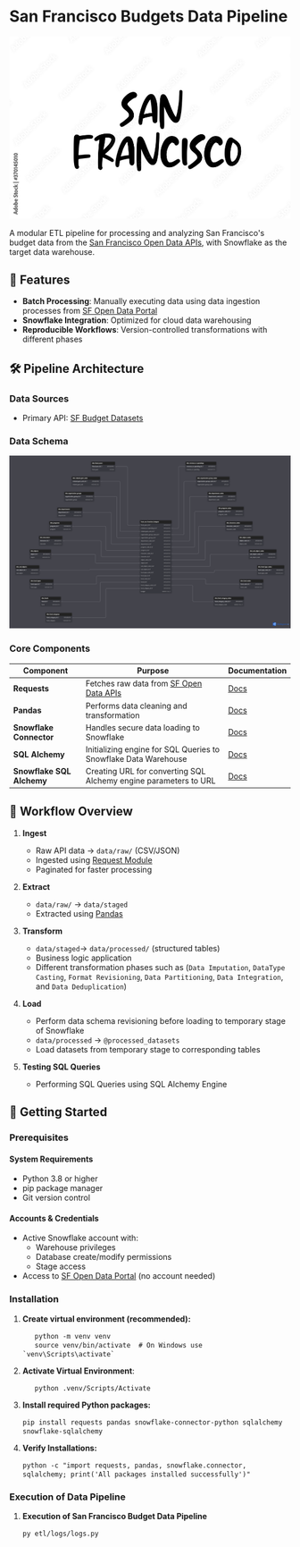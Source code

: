 # San Francisco Budgets Data Pipeline  

![San Francisco](docs/images/san_francisco.jpg)  

A modular ETL pipeline for processing and analyzing San Francisco's budget data from the [San Francisco Open Data APIs](https://datasf.org/opendata/), with Snowflake as the target data warehouse.

## 📌 Features
- **Batch Processing**: Manually executing data using data ingestion processes from [SF Open Data Portal](https://data.sfgov.org/)
- **Snowflake Integration**: Optimized for cloud data warehousing
- **Reproducible Workflows**: Version-controlled transformations with different phases

## 🛠️ Pipeline Architecture  

### Data Sources
- Primary API: [SF Budget Datasets](https://data.sfgov.org/City-Management-and-Ethics/Budget/xdgd-c79v)

### Data Schema
![Snowflake Data Warehouse Star Schema](docs/schema/san_francisco_budget_data_data_warehouse_star_schema.png)

### Core Components
| Component               | Purpose                                                                      | Documentation |
|-------------------------|------------------------------------------------------------------------------|---------------|
| **Requests**            | Fetches raw data from [SF Open Data APIs](https://dev.socrata.com/foundry/data.sfgov.org) | [Docs](https://requests.readthedocs.io/) |
| **Pandas**              | Performs data cleaning and transformation                                    | [Docs](https://pandas.pydata.org/docs/) |
| **Snowflake Connector** | Handles secure data loading to Snowflake                                     | [Docs](https://docs.snowflake.com/en/user-guide/python-connector.html) |
| **SQL Alchemy**         | Initializing engine for SQL Queries to Snowflake Data Warehouse              | [Docs](https://docs.sqlalchemy.org/en/20/intro.html) |
| **Snowflake SQL Alchemy** | Creating URL for converting SQL Alchemy engine parameters to URL           | [Docs](https://docs.snowflake.com/en/developer-guide/python-connector/sqlalchemy) |

## 🔄 Workflow Overview
1. **Ingest**
   - Raw API data → `data/raw/` (CSV/JSON)
   - Ingested using [Request Module](https://requests.readthedocs.io/)
   - Paginated for faster processing

1. **Extract**  
   - `data/raw/` → `data/staged`
   - Extracted using [Pandas](https://pandas.pydata.org/docs/)

2. **Transform**  
   - `data/staged`→ `data/processed/` (structured tables)
   - Business logic application
   - Different transformation phases such as (`Data Imputation`, `DataType Casting`, `Format Revisioning`, `Data Partitioning`, `Data Integration`, and `Data Deduplication`)

3. **Load**
   - Perform data schema revisioning before loading to temporary stage of Snowflake
   - `data/processed` → `@processed_datasets`
   - Load datasets from temporary stage to corresponding tables

4. **Testing SQL Queries**
   - Performing SQL Queries using SQL Alchemy Engine

## 🚀 Getting Started

### Prerequisites

#### System Requirements
- Python 3.8 or higher
- pip package manager
- Git version control

#### Accounts & Credentials
- Active Snowflake account with:
  - Warehouse privileges
  - Database create/modify permissions
  - Stage access
- Access to [SF Open Data Portal](https://data.sfgov.org/) (no account needed)

### Installation

1. **Create virtual environment (recommended):**
   ```
      python -m venv venv
      source venv/bin/activate  # On Windows use `venv\Scripts\activate`
   ```

2. **Activate Virtual Environment**:
   ```
      python .venv/Scripts/Activate
   ```

3. **Install required Python packages:**
   ```
   pip install requests pandas snowflake-connector-python sqlalchemy snowflake-sqlalchemy
   ```

4. **Verify Installations:**
   ```
   python -c "import requests, pandas, snowflake.connector, sqlalchemy; print('All packages installed successfully')"
   ```

### Execution of Data Pipeline

1. **Execution of San Francisco Budget Data Pipeline**
   ```
   py etl/logs/logs.py
   ```